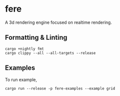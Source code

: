 # fere

A 3d rendering engine focused on realtime rendering.

## Formatting & Linting

```
cargo +nightly fmt
cargo clippy --all --all-targets --release
```

## Examples
 
To run example,

```
cargo run --release -p fere-examples --example grid 
```